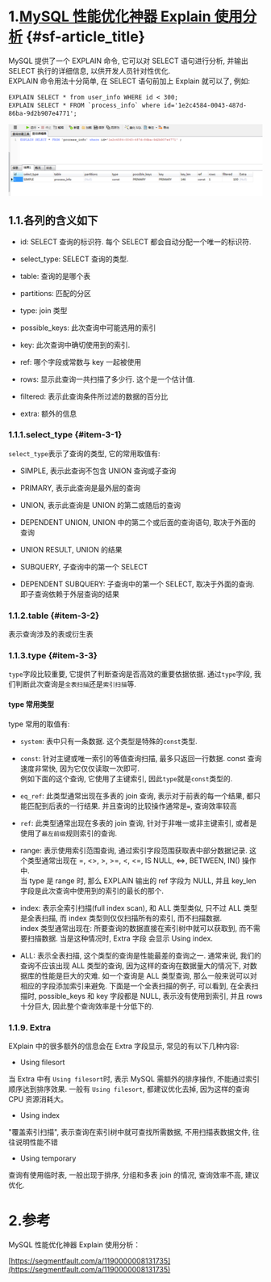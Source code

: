# 1.[MySQL 性能优化神器 Explain 使用分析](https://segmentfault.com/a/1190000008131735) {#sf-article_title}

MySQL 提供了一个 EXPLAIN 命令, 它可以对 SELECT 语句进行分析, 并输出 SELECT 执行的详细信息, 以供开发人员针对性优化.  
EXPLAIN 命令用法十分简单, 在 SELECT 语句前加上 Explain 就可以了, 例如:

    EXPLAIN SELECT * from user_info WHERE id < 300;
    EXPLAIN SELECT * FROM `process_info` where id='1e2c4584-0043-487d-86ba-9d2b907e4771';

![](/static/image/微信截图_20200530173918.png)

## 1.1.各列的含义如下

* id: SELECT 查询的标识符. 每个 SELECT 都会自动分配一个唯一的标识符.

* select\_type: SELECT 查询的类型.

* table: 查询的是哪个表

* partitions: 匹配的分区

* type: join 类型

* possible\_keys: 此次查询中可能选用的索引

* key: 此次查询中确切使用到的索引.

* ref: 哪个字段或常数与 key 一起被使用

* rows: 显示此查询一共扫描了多少行. 这个是一个估计值.

* filtered: 表示此查询条件所过滤的数据的百分比

* extra: 额外的信息

### 1.1.1.select\_type {#item-3-1}

`select_type`表示了查询的类型, 它的常用取值有:

* SIMPLE, 表示此查询不包含 UNION 查询或子查询

* PRIMARY, 表示此查询是最外层的查询

* UNION, 表示此查询是 UNION 的第二或随后的查询

* DEPENDENT UNION, UNION 中的第二个或后面的查询语句, 取决于外面的查询

* UNION RESULT, UNION 的结果

* SUBQUERY, 子查询中的第一个 SELECT

* DEPENDENT SUBQUERY: 子查询中的第一个 SELECT, 取决于外面的查询. 即子查询依赖于外层查询的结果

### 1.1.2.table {#item-3-2}

表示查询涉及的表或衍生表

### 1.1.3.type {#item-3-3}

`type`字段比较重要, 它提供了判断查询是否高效的重要依据依据. 通过`type`字段, 我们判断此次查询是`全表扫描`还是`索引扫描`等.

#### type 常用类型

type 常用的取值有:

* `system`: 表中只有一条数据. 这个类型是特殊的`const`类型.

* `const`: 针对主键或唯一索引的等值查询扫描, 最多只返回一行数据. const 查询速度非常快, 因为它仅仅读取一次即可.  
  例如下面的这个查询, 它使用了主键索引, 因此`type`就是`const`类型的.

* `eq_ref`: 此类型通常出现在多表的 join 查询, 表示对于前表的每一个结果, 都只能匹配到后表的一行结果. 并且查询的比较操作通常是`=`, 查询效率较高

* `ref`: 此类型通常出现在多表的 join 查询, 针对于非唯一或非主键索引, 或者是使用了`最左前缀`规则索引的查询.

* range: 表示使用索引范围查询, 通过索引字段范围获取表中部分数据记录. 这个类型通常出现在 =, &lt;&gt;, &gt;, &gt;=, &lt;, &lt;=, IS NULL, &lt;=&gt;, BETWEEN, IN\(\) 操作中.  
  当 type 是 range 时, 那么 EXPLAIN 输出的 ref 字段为 NULL, 并且 key\_len 字段是此次查询中使用到的索引的最长的那个.

* index: 表示全索引扫描\(full index scan\), 和 ALL 类型类似, 只不过 ALL 类型是全表扫描, 而 index 类型则仅仅扫描所有的索引, 而不扫描数据.  
  index 类型通常出现在: 所要查询的数据直接在索引树中就可以获取到, 而不需要扫描数据. 当是这种情况时, Extra 字段 会显示 Using index.
* ALL: 表示全表扫描, 这个类型的查询是性能最差的查询之一. 通常来说, 我们的查询不应该出现 ALL 类型的查询, 因为这样的查询在数据量大的情况下, 对数据库的性能是巨大的灾难. 如一个查询是 ALL 类型查询, 那么一般来说可以对相应的字段添加索引来避免.
下面是一个全表扫描的例子, 可以看到, 在全表扫描时, possible_keys 和 key 字段都是 NULL, 表示没有使用到索引, 并且 rows 十分巨大, 因此整个查询效率是十分低下的.







### 1.1.9.  Extra

EXplain 中的很多额外的信息会在 Extra 字段显示, 常见的有以下几种内容:

* Using filesort

当 Extra 中有 `Using filesort`时, 表示 MySQL 需额外的排序操作, 不能通过索引顺序达到排序效果. 一般有 `Using filesort`, 都建议优化去掉, 因为这样的查询 CPU 资源消耗大。

* Using index

"覆盖索引扫描", 表示查询在索引树中就可查找所需数据, 不用扫描表数据文件, 往往说明性能不错

* Using temporary

查询有使用临时表, 一般出现于排序, 分组和多表 join 的情况, 查询效率不高, 建议优化.

# 2.参考

MySQL 性能优化神器 Explain 使用分析：

[https://segmentfault.com/a/1190000008131735](https://segmentfault.com/a/1190000008131735)

